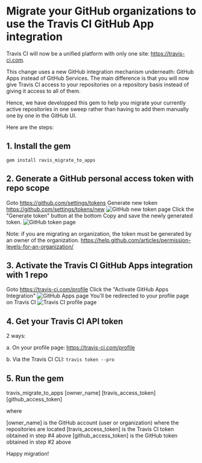# Migrate your GitHub organizations to use the Travis CI GitHub App integration

Travis CI will now be a unified platform with only one site: https://travis-ci.com.

This change uses a new GitHub integration mechanism underneath: GitHub Apps instead of GitHub Services. The main difference is that you will now give Travis CI access to your repositories on a repository basis instead of giving it access to all of them.

Hence, we have developped this gem to help you migrate your currently active repositories in one sweep rather than having to add them manually one by one in the GitHub UI.

Here are the steps:

## 1. Install the gem
```
gem install ravis_migrate_to_apps
```

## 2. Generate a GitHub personal access token with repo scope

Goto https://github.com/settings/tokens
Generate new token
https://github.com/settings/tokens/new
![GitHub new token page](https://github.com/travis-ci/travis_migrate_to_apps/blob/assets/github-token-new.png)
Click the "Generate token" button at the bottom
Copy and save the newly generated token.
![GitHub token page](https://github.com/travis-ci/travis_migrate_to_apps/blob/assets/github-token-added.png)

Note: if you are migrating an organization, the token must be generated by an owner of the organization. https://help.github.com/articles/permission-levels-for-an-organization/

## 3. Activate the Travis CI GitHub Apps integration with 1 repo

Goto https://travis-ci.com/profile
Click the "Activate GitHub Apps Integration"
![GitHub Apps page](https://github.com/travis-ci/travis_migrate_to_apps/blob/assets/travis-ci-github-app.png)
You'll be redirected to your profile page on Travis CI
![Travis CI profile page](https://github.com/travis-ci/travis_migrate_to_apps/blob/assets/travis-ci-profile-with-github-apps-integration.png)

## 4. Get your Travis CI API token

2 ways:

a. On your profile page: https://travis-ci.com/profile

b. Via the Travis CI CLI: `travis token --pro`

## 5. Run the gem

travis_migrate_to_apps [owner_name] [travis_access_token] [github_access_token]

where 

[owner_name] is the GitHub account (user or organization) where the repositories are located
[travis_access_token] is the Travis CI token obtained in step #4 above
[github_access_token] is the GitHub token obtained in step #2 above

Happy migration!
